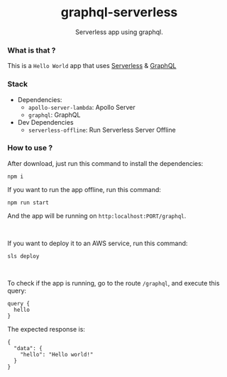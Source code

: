 <h1 align="center">graphql-serverless</h1>
<p align="center">Serverless app using graphql.</p>

### What is that ?

This is a `Hello World` app that uses [Serverless](https://www.serverless.com/) & [GraphQL](https://graphql.org/)

### Stack

- Dependencies:
	- `apollo-server-lambda`: Apollo Server
	- `graphql`: GraphQL
- Dev Dependencies
	- `serverless-offline`: Run Serverless Server Offline

### How to use ?

After download, just run this command to install the dependencies:

```
npm i
```

If you want to run the app offline, run this command:

```
npm run start
```
And the app will be running on `http:localhost:PORT/graphql`.

<br/>

If you want to deploy it to an AWS service, run this command:

```
sls deploy
```

<br/>

To check if the app is running, go to the route `/graphql`, and execute this query:
```
query {
  hello
}
```

The expected response is:

```
{
  "data": {
    "hello": "Hello world!"
  }
}
```
